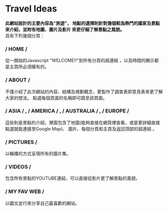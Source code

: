 # Travel Ideas
<b>此網站設計的主要內容為"旅遊"， 地點的選擇則針對幾個較為熱門的國家及景點來介紹，並附有地圖、圖片及影片 來更仔細了解景點之風貌。</b>
<br>
具有下列幾個分頁：
<h3>/ HOME /</h3>
  從一開始的Javascript "WELCOME!!"到所有分頁的超連結 ，以及時間的顯示都是主頁所必須擁有的。<br>
<h3>/ ABOUT /</h3>
  不僅介紹了此次網站的內容、結構及規劃概念，更製作了調查表即意見表來更了解大家的想法。 點選每個頁面的名稱即可跳至該頁面。<br>
<h3>/ ASIA / , / AMERICA / , / AUSTRALIA / , / EUROPE /</h3> 
  這些則是景點的介紹，裡面包含了地圖(能夠直接在網頁裡查看，或是更詳細直接點選就能連接至Google Map)、 圖片、每個分頁和主頁及返回頂部的超連結 。<br>
<h3>/ PICTURES /</h3> 以輪播的方式呈現所有的圖片集。<br>
<h3>/ VIDEOS /</h3> 包含所有景點的YOUTUBE連結，可以直接從影片更了解景點的風貌。<br>
<h3>/ MY FAV WEB /</h3> 以圖文並行來分享自己最喜歡的網站。
